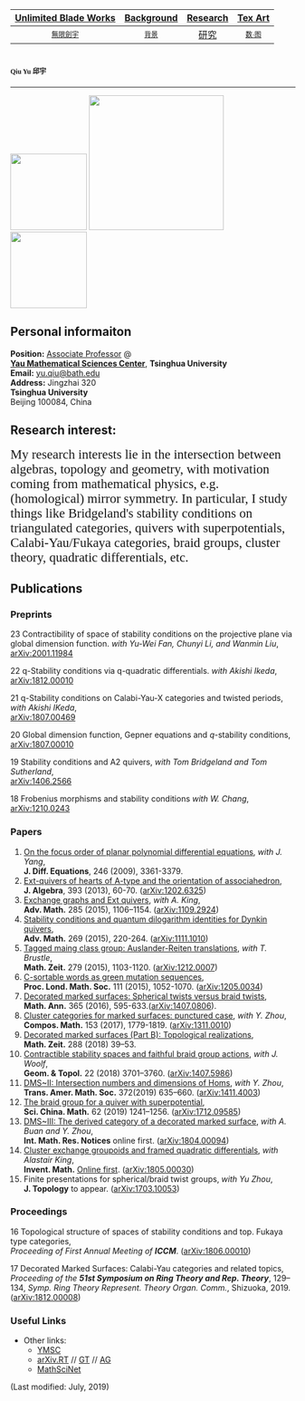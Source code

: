 [Unlimited Blade Works](https://ubw-q.github.io)  | [Background](https://ubw-q.github.io/BG)  | [Research](https://ubw-q.github.io/Rs) |  [Tex Art](https://ubw-q.github.io/Art)  
:---: | :---: | :---: | :---:
[<span style="font-family:STKaiti;font-size:12;font-color:blue">無限劍宇</span>](https://ubw-q.github.io/Qy) | [<span style="font-family:STKaiti;font-size:12;font-color:blue"> 背景 </span>](https://ubw-q.github.io/BJ)  | [研究](https://ubw-q.github.io/Rs)       |  [<span style="font-family:STKaiti;font-size:12;font-color:blue"> 数·图 </span>](https://ubw-q.github.io/Art) 


# <span style="font-family:STKaiti;font-size:12"> Qiu Yu 邱宇 </span> 
---
<img src="https://raw.githubusercontent.com/UBW-Q/ubw-q.github.io/master/Fig/2CB9A147-EF06-4FBF-94E4-EA232A5BE934.jpeg" width="135" /> <img 
src="https://raw.githubusercontent.com/UBW-Q/ubw-q.github.io/master/Paris.jpg" width="238" /> <img src="https://raw.githubusercontent.com/UBW-Q/ubw-q.github.io/master/Fig/FD57DCDA-7D56-4FB9-84AD-2887A443D480.jpeg" width="135" />

## Personal informaiton
**Position:**  [Associate Professor](http://ymsc.tsinghua.edu.cn/cn/content/show/170-128.html) @ <br> 
**[Yau Mathematical Sciences Center](http://ymsc.tsinghua.edu.cn/cn)**, **Tsinghua University** <br>
**Email:** [yu.qiu@bath.edu]()  <br> 
**Address:** Jingzhai 320 <br> **Tsinghua University** <br> Beijing 100084, China  <br>

## Research interest: 
<span style="font-family:Papyrus;font-color:blue;font-size:23px;"> My research interests lie in the intersection between algebras, topology and geometry, with motivation coming from mathematical physics, e.g. (homological) mirror symmetry. In particular, I study things like Bridgeland's stability conditions on triangulated categories, quivers with superpotentials, Calabi-Yau/Fukaya categories, braid groups, cluster theory, quadratic differentials, etc.</span>

## Publications
### Preprints
23 Contractibility of space of stability conditions on the projective plane via global dimension function. _with Yu-Wei Fan, Chunyi Li, and Wanmin Liu_, <br> 
[arXiv:2001.11984](https://arxiv.org/abs/2001.11984)

22 q-Stability conditions via q-quadratic differentials. _with Akishi Ikeda_, <br> 
[arXiv:1812.00010](https://arxiv.org/abs/1812.00010)

21 q-Stability conditions on Calabi-Yau-X  categories and twisted periods, _with Akishi IKeda_, <br>
[arXiv:1807.00469](https://arxiv.org/abs/1807.00469)

20 Global dimension function, Gepner equations and $q$-stability conditions, <br>
[arXiv:1807.00010](https://arxiv.org/abs/1807.00010)

19 Stability conditions and A2 quivers, _with Tom Bridgeland and Tom Sutherland_, <br>
[arXiv:1406.2566](https://arxiv.org/abs/1406.2566)

18	Frobenius morphisms and stability conditions _with W. Chang_, <br>
[arXiv:1210.0243](https://arxiv.org/abs/1210.0243)

### Papers
1.	[On the focus order of planar polynomial differential equations](https://doi.org/10.1016/j.jde.2009.02.005), _with J. Yang_, <br> 
**J. Diff. Equations**, 246 (2009),  3361-3379. 
2.	[Ext-quivers of hearts of A-type and the orientation of associahedron](https://doi.org/10.1016/j.jalgebra.2013.06.024), <br> 
**J. Algebra**, 393 (2013),  60-70. ([arXiv:1202.6325](https://arxiv.org/abs/1202.6325))
3.	[Exchange graphs and Ext quivers](https://doi.org/10.1016/j.aim.2015.08.017), _with A. King_, <br> 
**Adv. Math.** 285 (2015),  1106–1154. ([arXiv:1109.2924](https://arxiv.org/abs/1109.2924))
4.	[Stability conditions and quantum dilogarithm identities for Dynkin quivers](https://doi.org/10.1016/j.aim.2014.10.014), <br> 
**Adv. Math.** 269 (2015),  220-264. ([arXiv:1111.1010](https://arxiv.org/abs/1111.1010))
5.	[Tagged maing class group: Auslander-Reiten translations](https://doi.org/10.1007/s00209-015-1405-z), _with T. Brustle_, <br> 
**Math. Zeit.** 279 (2015),  1103-1120. ([arXiv:1212.0007](https://arxiv.org/abs/1212.0007))
6.	[C-sortable words as green mutation sequences](https://doi.org/10.1112/plms/pdv046), <br> 
**Proc. Lond. Math. Soc.** 111 (2015),  1052-1070. ([arXiv:1205.0034](https://arxiv.org/abs/1205.0034))
7.	[Decorated marked surfaces: Spherical twists versus braid twists](https://doi.org/10.1007/s00208-015-1339-0), <br> 
**Math. Ann.** 365 (2016),  595-633.([arXiv:1407.0806](https://arxiv.org/abs/1407.0806)).
8.	[Cluster categories for marked surfaces: punctured case](https://doi.org/10.1112/S0010437X17007229), _with Y. Zhou_, <br> 
**Compos. Math.** 153 (2017),  1779-1819. ([arXiv:1311.0010](https://arxiv.org/abs/1311.0010))
9.	[Decorated marked surfaces (Part B): Topological realizations](https://doi.org/10.1007/s00209-017-1876-1), <br> 
**Math. Zeit.** 288 (2018)  39–53.
10.	[Contractible stability spaces and faithful braid group actions](https://projecteuclid.org/euclid.gt/1538186746), _with J. Woolf_, <br> 
**Geom. & Topol.** 22 (2018) 3701–3760. ([arXiv:1407.5986](https://arxiv.org/abs/1407.5986))
11.	[DMS~II: Intersection numbers and dimensions of Homs](https://doi.org/10.1090/tran/7598), _with Y. Zhou_, <br> 
**Trans. Amer. Math. Soc.** 372(2019) 635–660. ([arXiv:1411.4003](https://arxiv.org/abs/1411.4003))
12.	[The braid group for a quiver with superpotential](https://doi.org/10.1007/s11425-018-9503-2), <br> 
**Sci. China. Math.** 62 (2019) 1241–1256. ([arXiv:1712.09585](https://arxiv.org/abs/1712.09585))
13.	[DMS~III: The derived category of a decorated marked surface](https://doi.org/10.1093/imrn/rnz180), _with A. Buan and Y. Zhou_, <br> 
**Int. Math. Res. Notices** online first. ([arXiv:1804.00094](https://arxiv.org/abs/1804.00094))
14. [Cluster exchange groupoids and framed quadratic differentials](http://link.springer.com/article/10.1007/s00222-019-00932-y), _with Alastair King_, <br>
**Invent. Math.** [Online first](http://link.springer.com/article/10.1007/s00222-019-00932-y).
([arXiv:1805.00030](https://arxiv.org/abs/1805.00030))
15. Finite presentations for spherical/braid twist groups, _with Yu Zhou_, <br>
**J. Topology** to appear.
([arXiv:1703.10053](https://arxiv.org/abs/1703.10053))

### Proceedings
16 Topological structure of spaces of stability conditions and top. Fukaya type categories, <br>
_Proceeding of First Annual Meeting of **ICCM**_.  ([arXiv:1806.00010](https://arxiv.org/abs/1806.00010))

17	Decorated Marked Surfaces: Calabi-Yau categories and related topics, <br> 
_Proceeding of the **51st Symposium on Ring Theory and Rep. Theory**_, 129–134, _Symp. Ring Theory Represent. Theory Organ. Comm._, Shizuoka, 2019. ([arXiv:1812.00008](https://arxiv.org/abs/1812.00008))

### Useful Links

* Other links:
  * [YMSC](http://ymsc.tsinghua.edu.cn/cn)
  * [arXiv.RT](http://arxiv.org/list/math.RT/recent) // [GT](http://arxiv.org/list/math.GT/recent) // [AG](http://arxiv.org/list/math.AG/recent) 
  * [MathSciNet](http://www.ams.org/mathscinet/)
 
 
(Last modified: July, 2019)


